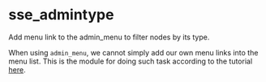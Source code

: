 # sse_admintype
Add menu link to the admin_menu to filter nodes by its type.

When using `admin_menu`, we cannot simply add our own menu links into the menu list. This is the module for doing such task
according to the tutorial [here](https://www.urbaninsight.com/2010/10/adding-custom-page-links-administration-menu).
